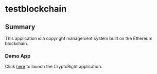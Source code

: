 # testblockchain

## Summary

This application is a copyright management system built on the Ethereum blockchain.

### Demo App

Click [here](frontend/index.html) to launch the CryptoRight application.
